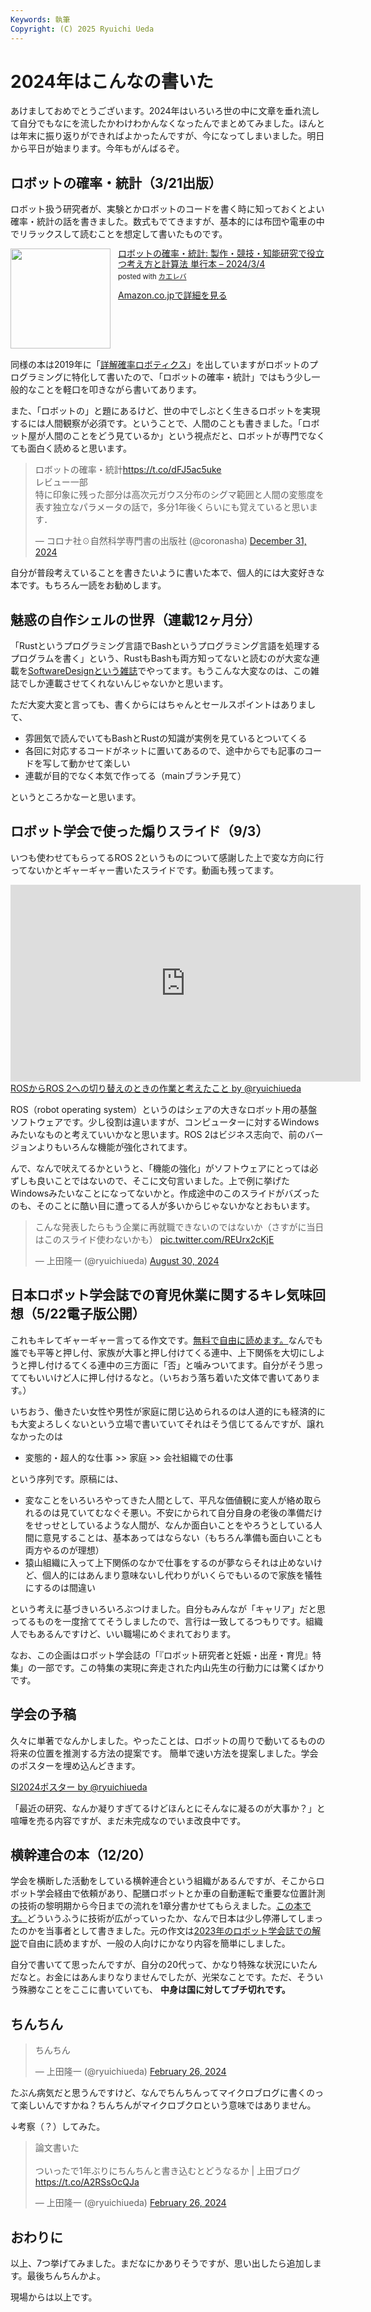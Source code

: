 ```yaml
---
Keywords: 執筆
Copyright: (C) 2025 Ryuichi Ueda
---
```


# 2024年はこんなの書いた

あけましておめでとうございます。2024年はいろいろ世の中に文章を垂れ流して自分でもなにを流したかわけわかんなくなったんでまとめてみました。ほんとは年末に振り返りができればよかったんですが、今になってしまいました。明日から平日が始まります。今年もがんばるぞ。


## ロボットの確率・統計（3/21出版）

ロボット扱う研究者が、実験とかロボットのコードを書く時に知っておくとよい確率・統計の話を書きました。数式もでてきますが、基本的には布団や電車の中でリラックスして読むことを想定して書いたものです。

<div class="card">
<div class="krb-amzlt-box" style="margin-bottom:0px;"><div class="krb-amzlt-image" style="float:left;margin:0px 12px 1px 0px;"><a href="https://amzn.to/42jNoZh"><img width="160px" src="https://images-na.ssl-images-amazon.com/images/P/4339046876.09.LZZZZZZZ"></a></div><div class="krb-amzlt-info" style="line-height:120%; margin-bottom: 10px"><div class="krb-amzlt-name" style="margin-bottom:10px;line-height:120%"><a href="https://amzn.to/42jNoZh" name="amazletlink" target="_blank" rel="nofollow" rel="nofollow">ロボットの確率・統計: 製作・競技・知能研究で役立つ考え方と計算法 単行本 – 2024/3/4</a><div class="krb-amzlt-powered-date" style="font-size:80%;margin-top:5px;line-height:120%">posted with <a href="https://kaereba.com/wind/" title="amazlet" target="_blank" rel="nofollow" rel="nofollow">カエレバ</a></div></div><div class="krb-amzlt-detail"></div><div class="krb-amzlt-sub-info" style="float: left;"><div class="krb-amzlt-link" style="margin-top: 5px"><a href="https://amzn.to/42jNoZh" name="amazletlink" target="_blank" rel="nofollow" rel="nofollow">Amazon.co.jpで詳細を見る</a></div></div></div><div class="krb-amzlt-footer" style="clear: left"></div></div>
</div>


同様の本は2019年に「[詳解確率ロボティクス](https://amzn.to/4gDtPl9)」を出していますがロボットのプログラミングに特化して書いたので、「ロボットの確率・統計」ではもう少し一般的なことを軽口を叩きながら書いてあります。


また、「ロボットの」と題にあるけど、世の中でしぶとく生きるロボットを実現するには人間観察が必須です。ということで、人間のことも書きました。「ロボット屋が人間のことをどう見ているか」という視点だと、ロボットが専門でなくても面白く読めると思います。

<blockquote class="twitter-tweet"><p lang="ja" dir="ltr">ロボットの確率・統計<a href="https://t.co/dFJ5ac5uke">https://t.co/dFJ5ac5uke</a><br>レビュー一部<br>特に印象に残った部分は高次元ガウス分布のシグマ範囲と人間の変態度を表す独立なパラメータの話で，多分1年後くらいにも覚えていると思います．</p>&mdash; コロナ社☉自然科学専門書の出版社 (@coronasha) <a href="https://twitter.com/coronasha/status/1873912038172283246?ref_src=twsrc%5Etfw">December 31, 2024</a></blockquote> <script async src="https://platform.twitter.com/widgets.js" charset="utf-8"></script>

自分が普段考えていることを書きたいように書いた本で、個人的には大変好きな本です。もちろん一読をお勧めします。


## 魅惑の自作シェルの世界（連載12ヶ月分）

「Rustというプログラミング言語でBashというプログラミング言語を処理するプログラムを書く」という、RustもBashも両方知ってないと読むのが大変な連載を[SoftwareDesignという雑誌](https://amzn.to/4gGDHdU)でやってます。もうこんな大変なのは、この雑誌でしか連載させてくれないんじゃないかと思います。

ただ大変大変と言っても、書くからにはちゃんとセールスポイントはありまして、

* 雰囲気で読んでいてもBashとRustの知識が実例を見ているとついてくる
* 各回に対応するコードがネットに置いてあるので、途中からでも記事のコードを写して動かせて楽しい
* 連載が目的でなく本気で作ってる（mainブランチ見て）

というところかなーと思います。


## ロボット学会で使った煽りスライド（9/3）

いつも使わせてもらってるROS 2というものについて感謝した上で変な方向に行ってないかとギャーギャー書いたスライドです。動画も残ってます。

<iframe width="560" height="315" src="https://www.youtube.com/embed/fUapRRTlhtM?si=R00NogcsyrqDeW0O&amp;start=2396" title="YouTube video player" frameborder="0" allow="accelerometer; autoplay; clipboard-write; encrypted-media; gyroscope; picture-in-picture; web-share" referrerpolicy="strict-origin-when-cross-origin" allowfullscreen></iframe>

<script async class="docswell-embed" src="https://www.docswell.com/assets/libs/docswell-embed/docswell-embed.min.js" data-src="https://www.docswell.com/slide/54VVYD/embed" data-aspect="0.5625"></script><div class="docswell-link"><a href="https://www.docswell.com/s/ryuichiueda/54VVYD-2024-09-03-ros-ug">ROSからROS 2への切り替えのときの作業と考えたこと by @ryuichiueda</a></div>

ROS（robot operating system）というのはシェアの大きなロボット用の基盤ソフトウェアです。少し役割は違いますが、コンピューターに対するWindowsみたいなものと考えていいかなと思います。ROS 2はビジネス志向で、前のバージョンよりもいろんな機能が強化されてます。

んで、なんで吠えてるかというと、「機能の強化」がソフトウェアにとっては必ずしも良いことではないので、そこに文句言いました。上で例に挙げたWindowsみたいなことになってないかと。作成途中のこのスライドがバズったのも、そのことに酷い目に遭ってる人が多いからじゃないかなとおもいます。

<blockquote class="twitter-tweet"><p lang="ja" dir="ltr">こんな発表したらもう企業に再就職できないのではないか（さすがに当日はこのスライド使わないかも） <a href="https://t.co/REUrx2cKjE">pic.twitter.com/REUrx2cKjE</a></p>&mdash; 上田隆一 (@ryuichiueda) <a href="https://twitter.com/ryuichiueda/status/1829435040738197869?ref_src=twsrc%5Etfw">August 30, 2024</a></blockquote> <script async src="https://platform.twitter.com/widgets.js" charset="utf-8"></script>

## 日本ロボット学会誌での育児休業に関するキレ気味回想（5/22電子版公開）

これもキレてギャーギャー言ってる作文です。[無料で自由に読めます。](https://www.jstage.jst.go.jp/article/jrsj/42/4/42_42_352/_article/-char/ja/)なんでも誰でも平等と押し付、家族が大事と押し付けてくる連中、上下関係を大切にしようと押し付けるてくる連中の三方面に「否」と噛みついてます。自分がそう思っててもいいけど人に押し付けるなと。（いちおう落ち着いた文体で書いてあります。）

いちおう、働きたい女性や男性が家庭に閉じ込められるのは人道的にも経済的にも大変よろしくないという立場で書いていてそれはそう信じてるんですが、譲れなかったのは

* 変態的・超人的な仕事 >> 家庭 >> 会社組織での仕事

という序列です。原稿には、

* 変なことをいろいろやってきた人間として、平凡な価値観に変人が絡め取られるのは見ていてむなぐそ悪い。不安にかられて自分自身の老後の準備だけをせっせとしているような人間が、なんか面白いことをやろうとしている人間に意見することは、基本あってはならない（もちろん準備も面白いことも両方やるのが理想）
* 猿山組織に入って上下関係のなかで仕事をするのが夢ならそれは止めないけど、個人的にはあんまり意味ないし代わりがいくらでもいるので家族を犠牲にするのは間違い

という考えに基づきいろいろぶつけました。自分もみんなが「キャリア」だと思ってるものを一度捨ててそうしましたので、言行は一致してるつもりです。組織人でもあるんですけど、いい職場にめぐまれております。

なお、この企画はロボット学会誌の「『ロボット研究者と妊娠・出産・育児』特集」の一部です。この特集の実現に奔走された内山先生の行動力には驚くばかりです。


## 学会の予稿

久々に単著でなんかしました。やったことは、ロボットの周りで動いてるものの将来の位置を推測する方法の提案です。
簡単で速い方法を提案しました。学会のポスターを埋め込んどきます。

<script async class="docswell-embed" src="https://www.docswell.com/assets/libs/docswell-embed/docswell-embed.min.js" data-src="https://www.docswell.com/slide/ZEX11D/embed" data-aspect="1.4128"></script><div class="docswell-link"><a href="https://www.docswell.com/s/ryuichiueda/ZEX11D-si2024">SI2024ポスター by @ryuichiueda</a></div>

「最近の研究、なんか凝りすぎてるけどほんとにそんなに凝るのが大事か？」と喧嘩を売る内容ですが、まだ未完成なのでいま改良中です。


## 横幹連合の本（12/20）

学会を横断した活動をしている横幹連合という組織があるんですが、そこからロボット学会経由で依頼があり、配膳ロボットとか車の自動運転で重要な位置計測の技術の黎明期から今日までの流れを1章分書かせてもらえました。[この本です。](https://amzn.to/3BXO7qw)どういうふうに技術が広がっていったか、なんで日本は少し停滞してしまったのかを当事者として書きました。元の作文は[2023年のロボット学会誌での解説](https://www.jstage.jst.go.jp/article/jrsj/41/5/41_41_443/_article/-char/ja/)で自由に読めますが、一般の人向けにかなり内容を簡単にしました。

自分で書いてて思ったんですが、自分の20代って、かなり特殊な状況にいたんだなと。お金にはあんまりなりませんでしたが、光栄なことです。ただ、そういう殊勝なことをここに書いていても、 **中身は国に対してブチ切れです。**


## ちんちん

<blockquote class="twitter-tweet"><p lang="ja" dir="ltr">ちんちん</p>&mdash; 上田隆一 (@ryuichiueda) <a href="https://twitter.com/ryuichiueda/status/1761957604706939061?ref_src=twsrc%5Etfw">February 26, 2024</a></blockquote> <script async src="https://platform.twitter.com/widgets.js" charset="utf-8"></script>

たぶん病気だと思うんですけど、なんでちんちんってマイクロブログに書くのって楽しいんですかね？ちんちんがマイクロブクロという意味ではありません。

↓考察（？）してみた。

<blockquote class="twitter-tweet"><p lang="ja" dir="ltr">論文書いた<br><br>ついったで1年ぶりにちんちんと書き込むとどうなるか | 上田ブログ <a href="https://t.co/A2RSsOcQJa">https://t.co/A2RSsOcQJa</a></p>&mdash; 上田隆一 (@ryuichiueda) <a href="https://twitter.com/ryuichiueda/status/1762123747975463146?ref_src=twsrc%5Etfw">February 26, 2024</a></blockquote> <script async src="https://platform.twitter.com/widgets.js" charset="utf-8"></script>



## おわりに

以上、7つ挙げてみました。まだなにかありそうですが、思い出したら追加します。最後ちんちんかよ。


現場からは以上です。
